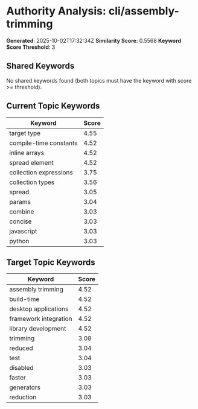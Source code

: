 # Authority Analysis: cli/assembly-trimming

**Generated**: 2025-10-02T17:32:34Z
**Similarity Score**: 0.5568
**Keyword Score Threshold**: 3

## Shared Keywords

No shared keywords found (both topics must have the keyword with score >= threshold).

## Current Topic Keywords

| Keyword | Score |
|---------|-------|
| target type | 4.55 |
| compile-time constants | 4.52 |
| inline arrays | 4.52 |
| spread element | 4.52 |
| collection expressions | 3.75 |
| collection types | 3.56 |
| spread | 3.05 |
| params | 3.04 |
| combine | 3.03 |
| concise | 3.03 |
| javascript | 3.03 |
| python | 3.03 |

## Target Topic Keywords

| Keyword | Score |
|---------|-------|
| assembly trimming | 4.52 |
| build-time | 4.52 |
| desktop applications | 4.52 |
| framework integration | 4.52 |
| library development | 4.52 |
| trimming | 3.08 |
| reduced | 3.04 |
| test | 3.04 |
| disabled | 3.03 |
| faster | 3.03 |
| generators | 3.03 |
| reduction | 3.03 |

